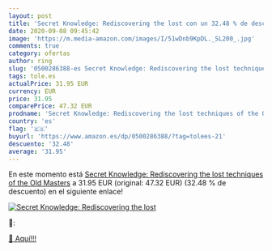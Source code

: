 ```yaml
---
layout: post
title: 'Secret Knowledge: Rediscovering the lost con un 32.48 % de descuento'
date: 2020-09-08 09:45:42
image: 'https://m.media-amazon.com/images/I/51wDnb9KpDL._SL200_.jpg'
comments: true
category: ofertas
author: ring
slug: '0500286388-es Secret Knowledge: Rediscovering the lost techniques of the...'
tags: tole.es
actualPrice: 31.95 EUR
currency: EUR
price: 31.95
comparePrice: 47.32 EUR
prodname: 'Secret Knowledge: Rediscovering the lost techniques of the Old Masters'
country: 'es'
flag: '🇪🇸'
buyurl: 'https://www.amazon.es/dp/0500286388/?tag=tolees-21'
descuento: '32.48'
average: '31.95'
---
```


En este momento está [Secret Knowledge: Rediscovering the lost techniques of the Old Masters](https://www.amazon.es/dp/0500286388/?tag=tolees-21) a 31.95 EUR (original: 47.32 EUR) (32.48 %  de descuento) en el siguiente enlace!

[![Secret Knowledge: Rediscovering the lost](https://m.media-amazon.com/images/I/51wDnb9KpDL._SL200_.jpg)](https://www.amazon.es/dp/0500286388/?tag=tolees-21)

🔎:


[🛒 Aquí!!!](https://www.amazon.es/dp/0500286388/?tag=tolees-21)
